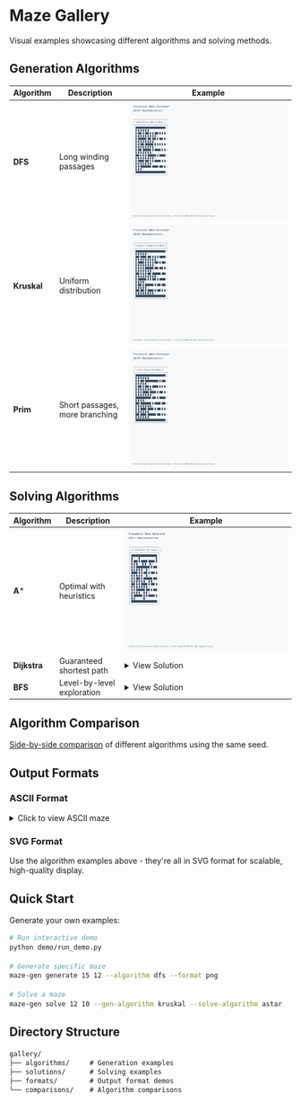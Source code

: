 # Maze Gallery

Visual examples showcasing different algorithms and solving methods.

## Generation Algorithms

| Algorithm | Description | Example |
|-----------|-------------|---------|
| **DFS** | Long winding passages | ![DFS](algorithms/dfs_maze_example.svg) |
| **Kruskal** | Uniform distribution | ![Kruskal](algorithms/kruskal_maze_example.svg) |
| **Prim** | Short passages, more branching | ![Prim](algorithms/prim_maze_example.svg) |

## Solving Algorithms

| Algorithm | Description | Example |
|-----------|-------------|---------|
| **A*** | Optimal with heuristics | ![A*](solutions/astar_solution_example.svg) |
| **Dijkstra** | Guaranteed shortest path | <details><summary>View Solution</summary><pre>┌───────────────────────────┐<br>│ Dijkstra Solution (37 steps) │<br>├───────────────────────────┤<br>│ █████████████████████████ │<br>│ █S█·······█···········  █ │<br>│ █·█·█████·█·█████████·███ │<br>│ █·█·····█···█   █   █···█ │<br>│ █·█████·█████ █ ███ ███·█ │<br>│ █·····█·█     █       █·█ │<br>│ █████·█·█ ███████ █████·█ │<br>│ █                     █E█ │<br>│ █████████████████████████ │<br>└───────────────────────────┘</pre></details> |
| **BFS** | Level-by-level exploration | <details><summary>View Solution</summary><pre>┌───────────────────────────┐<br>│ BFS Solution (37 steps)   │<br>├───────────────────────────┤<br>│ █████████████████████████ │<br>│ █S█·······█···········  █ │<br>│ █·█·█████·█·█████████·███ │<br>│ █·█·····█···█   █   █···█ │<br>│ █·█████·█████ █ ███ ███·█ │<br>│ █·····█·█     █       █·█ │<br>│ █████·█·█ ███████ █████·█ │<br>│ █                     █E█ │<br>│ █████████████████████████ │<br>└───────────────────────────┘</pre></details> |

## Algorithm Comparison

[Side-by-side comparison](comparisons/algorithm_comparison.md) of different algorithms using the same seed.

## Output Formats

### ASCII Format
<details>
<summary>Click to view ASCII maze</summary>

```
+-+-+-+-+-+-+-+-+-+-+
|S ·|       | | |   |
+-+ +-+ +-+-+ + +-+ +
|· ·        |       |
+ +-+-+-+-+-+ +-+-+ +
|· · ·  | | |   |   |
+ + + +-+ + + +-+-+-+
| | |· ·  |         |
+ + +-+ +-+-+-+ + + +
| | | |·|  · ·  | | |
+-+-+ + +-+ + +-+-+-+
|      · · ·|·|  · ·|
+ + +-+-+-+-+ +-+ + +
| |       |  ·|· ·|·|
+ + + + +-+-+ + +-+ +
| | | | |    · ·|  E|
+-+-+-+-+-+-+-+-+-+-+
```

</details>

### SVG Format
Use the algorithm examples above - they're all in SVG format for scalable, high-quality display.

## Quick Start

Generate your own examples:

```bash
# Run interactive demo
python demo/run_demo.py

# Generate specific maze
maze-gen generate 15 12 --algorithm dfs --format png

# Solve a maze
maze-gen solve 12 10 --gen-algorithm kruskal --solve-algorithm astar
```

## Directory Structure

```
gallery/
├── algorithms/     # Generation examples
├── solutions/      # Solving examples
├── formats/        # Output format demos
└── comparisons/    # Algorithm comparisons
```
